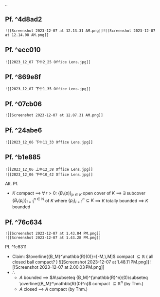 ..

Pf. ^4d8ad2
- 
	![[Screenshot 2023-12-07 at 12.13.31 AM.png]]![[Screenshot 2023-12-07 at 12.14.08 AM.png]]

Pf. ^ecc010
- 
	![[2023_12_07 下午2_25 Office Lens.jpg]]

Pf. ^869e8f
- 
	![[2023_12_07 下午1_35 Office Lens.jpg]]

Pf. ^07cb06
- 
	![[Screenshot 2023-12-07 at 12.07.31 AM.png]]

Pf.  ^24abe6
- 
	![[2023_12_06 下午11_33 Office Lens.jpg]]

Pf. ^b1e885
- 
	![[2023_12_06 上午12_38 Office Lens.jpg]]
	![[2023_12_06 下午10_42 Office Lens.jpg]]
Alt. Pf.
- $K$ compact
  $\implies$ $\forall\, r>0$: $\{B_r(p)\}_{p\in K}$ open cover of $K$
  $\implies$ $\exists$ subcover $\{B_r(p_i)\}_{i=1}^{n\in\mathbb{N}}$ of $K$  where  $\{p_i\}_{i=1}^n\subseteq K$
  $\implies$ $K$ totally bounded
  $\implies$ $K$ bounded

Pf. ^76c634
- 
	![[Screenshot 2023-12-07 at 1.43.04 PM.png]]
	![[Screenshot 2023-12-07 at 1.43.28 PM.png]]

Pf. ^1c8311
- Claim:  $\overline{{B_M}^\mathbb{R}(0)}=[-M,\,M]$ compact $\subseteq\mathbb{R}$  ( all closed ball compact? )
	![[Screenshot 2023-12-07 at 1.48.11 PM.png]]
	![[Screenshot 2023-12-07 at 2.00.03 PM.png]]
- $\therefore$
	- $A$ bounded $\implies$ $A\subseteq {B_M}^{\mathbb{R}^n}(0)\subseteq \overline{{B_M}^\mathbb{R}(0)^n}$ compact $\subseteq\mathbb{R}^n$ (by Thm.)
	- $A$ closed $\implies$ $A$ compact (by Thm.)